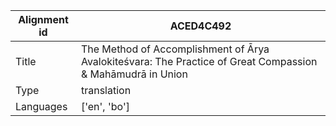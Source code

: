|Alignment id | ACED4C492
| --- | --- 
|Title | The Method of Accomplishment of Ārya Avalokiteśvara: The Practice of Great Compassion & Mahāmudrā in Union 
|Type | translation
|Languages | ['en', 'bo']